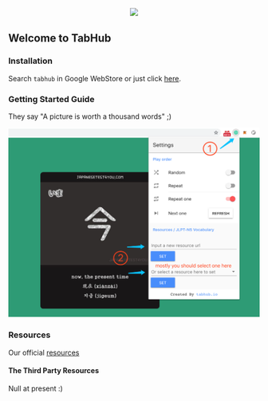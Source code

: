 <p align="center">
<img src="https://avatars1.githubusercontent.com/u/49182113?s=400&u=aac61a2f2d76615d1a2bb9bea5757170e5d342c1&v=4" width="230px">
</p>

## Welcome to TabHub

### Installation

Search `tabhub` in Google WebStore or just click [here](https://chrome.google.com/webstore/detail/tabhub/eolilpdjccnmkecllnlpomoaommkcdkb).

### Getting Started Guide

They say "A picture is worth a thousand words" ;)

![alt text](https://raw.githubusercontent.com/tabhub/cards/master/help/guide/images/welcome.png "TabHub Usage")


### Resources

Our official [resources](https://github.com/tabhub/cards)

#### The Third Party Resources

 Null at present :)

